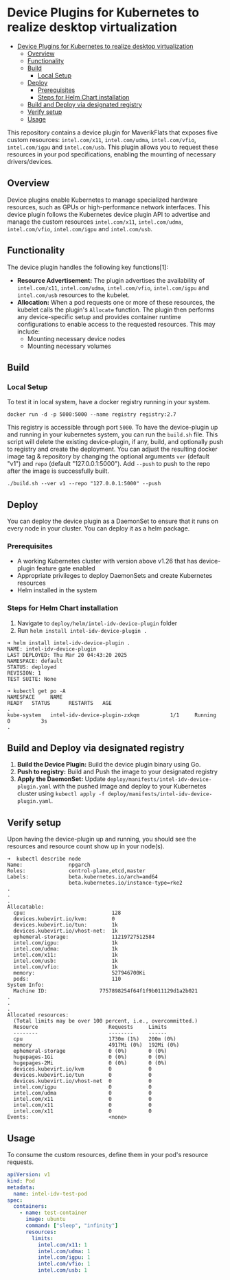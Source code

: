 # Device Plugins for Kubernetes to realize desktop virtualization

- [Device Plugins for Kubernetes to realize desktop virtualization](#device-plugins-for-kubernetes-to-realize-desktop-virtualization)
  - [Overview](#overview)
  - [Functionality](#functionality)
  - [Build](#build)
    - [Local Setup](#local-setup)
  - [Deploy](#deploy)
    - [Prerequisites](#prerequisites)
    - [Steps for Helm Chart installation](#steps-for-helm-chart-installation)
  - [Build and Deploy via designated registry](#build-and-deploy-via-designated-registry)
  - [Verify setup](#verify-setup)
  - [Usage](#usage)

This repository contains a device plugin for MaverikFlats that exposes five custom resources: `intel.com/x11`, `intel.com/udma`, `intel.com/vfio`, `intel.com/igpu` and `intel.com/usb`. This plugin allows you to request these resources in your pod specifications, enabling the mounting of necessary drivers/devices.

## Overview

Device plugins enable Kubernetes to manage specialized hardware resources, such as GPUs or high-performance network interfaces. This device plugin follows the Kubernetes device plugin API to advertise and manage the custom resources `intel.com/x11`, `intel.com/udma`, `intel.com/vfio`, `intel.com/igpu` and `intel.com/usb`.

## Functionality

The device plugin handles the following key functions[1]:

*   **Resource Advertisement:** The plugin advertises the availability of `intel.com/x11`, `intel.com/udma`, `intel.com/vfio`, `intel.com/igpu` and `intel.com/usb` resources to the kubelet.
*   **Allocation:** When a pod requests one or more of these resources, the kubelet calls the plugin's `Allocate` function.  The plugin then performs any device-specific setup and provides container runtime configurations to enable access to the requested resources. This may include:
    *   Mounting necessary device nodes
    *   Mounting necessary volumes

## Build
### Local Setup

To test it in local system, have a docker registry running in your system.
```shell
docker run -d -p 5000:5000 --name registry registry:2.7
```
This registry is accessible through port `5000`. To have the device-plugin up and running in your kubernetes system, you can run the `build.sh` file. This script will delete the existing device-plugin, if any, build, and optionally push to registry and create the deployment. You can adjust the resulting docker image tag & repository by changing the optional arguments `ver` (default "v1") and `repo` (default "127.0.0.1:5000"). Add `--push` to push to the repo after the image is successfully built.
```shell
./build.sh --ver v1 --repo "127.0.0.1:5000" --push
```

## Deploy

You can deploy the device plugin as a DaemonSet to ensure that it runs on every node in your cluster. You can deploy it as a helm package.

### Prerequisites

*   A working Kubernetes cluster with version above v1.26 that has device-plugin feature gate enabled
*   Appropriate privileges to deploy DaemonSets and create Kubernetes resources
* Helm installed in the system

### Steps for Helm Chart installation
1. Navigate to `deploy/helm/intel-idv-device-plugin` folder
2. Run `helm install intel-idv-device-plugin .`
```shell
➜ helm install intel-idv-device-plugin .
NAME: intel-idv-device-plugin
LAST DEPLOYED: Thu Mar 20 04:43:20 2025
NAMESPACE: default
STATUS: deployed
REVISION: 1
TEST SUITE: None

➜ kubectl get po -A
NAMESPACE     NAME                                                    READY   STATUS      RESTARTS   AGE
.
kube-system   intel-idv-device-plugin-zxkqm          1/1     Running     0          3s
.
```

## Build and Deploy via designated registry

1.  **Build the Device Plugin:** Build the device plugin binary using Go.
2.  **Push to registry:** Build and Push the image to your designated registry
3.  **Apply the DaemonSet:** Update `deploy/manifests/intel-idv-device-plugin.yaml` with the pushed image and deploy to your Kubernetes cluster using `kubectl apply -f deploy/manifests/intel-idv-device-plugin.yaml`.

## Verify setup

Upon having the device-plugin up and running, you should see the resources and resource count show up in your node(s).
```shell
➜  kubectl describe node
Name:               npgarch
Roles:              control-plane,etcd,master
Labels:             beta.kubernetes.io/arch=amd64
                    beta.kubernetes.io/instance-type=rke2
.
.
.
Allocatable:
  cpu:                            128
  devices.kubevirt.io/kvm:        0
  devices.kubevirt.io/tun:        1k
  devices.kubevirt.io/vhost-net:  1k
  ephemeral-storage:              11219727512584
  intel.com/igpu:                 1k
  intel.com/udma:                 1k
  intel.com/x11:                  1k
  intel.com/usb:                  1k
  intel.com/vfio:                 1k
  memory:                         527946700Ki
  pods:                           110
System Info:
  Machine ID:                 7757898254f64f1f9b011129d1a2b021
.
.
.
Allocated resources:
  (Total limits may be over 100 percent, i.e., overcommitted.)
  Resource                       Requests     Limits
  --------                       --------     ------
  cpu                            1730m (1%)   200m (0%)
  memory                         4917Mi (0%)  192Mi (0%)
  ephemeral-storage              0 (0%)       0 (0%)
  hugepages-1Gi                  0 (0%)       0 (0%)
  hugepages-2Mi                  0 (0%)       0 (0%)
  devices.kubevirt.io/kvm        0            0
  devices.kubevirt.io/tun        0            0
  devices.kubevirt.io/vhost-net  0            0
  intel.com/igpu                 0            0
  intel.com/udma                 0            0
  intel.com/x11                  0            0
  intel.com/x11                  0            0
  intel.com/x11                  0            0
Events:                          <none>
```

## Usage

To consume the custom resources, define them in your pod's resource requests.

```yaml
apiVersion: v1
kind: Pod
metadata:
  name: intel-idv-test-pod
spec:
  containers:
    - name: test-container
      image: ubuntu
      command: ["sleep", "infinity"]
      resources:
        limits:
          intel.com/x11: 1
          intel.com/udma: 1
          intel.com/igpu: 1
          intel.com/vfio: 1
          intel.com/usb: 1
```
